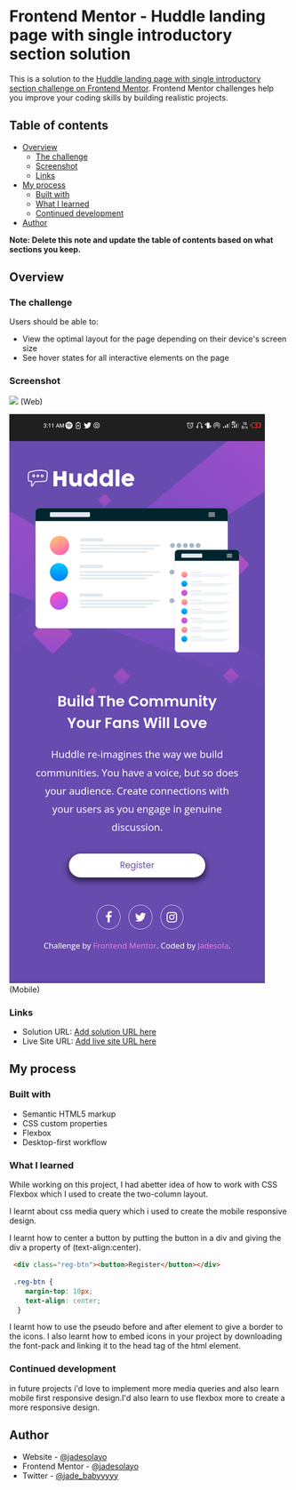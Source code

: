 # Frontend Mentor - Huddle landing page with single introductory section solution

This is a solution to the [Huddle landing page with single introductory section challenge on Frontend Mentor](https://www.frontendmentor.io/challenges/huddle-landing-page-with-a-single-introductory-section-B_2Wvxgi0). Frontend Mentor challenges help you improve your coding skills by building realistic projects. 

## Table of contents

- [Overview](#overview)
  - [The challenge](#the-challenge)
  - [Screenshot](#screenshot)
  - [Links](#links)
- [My process](#my-process)
  - [Built with](#built-with)
  - [What I learned](#what-i-learned)
  - [Continued development](#continued-development)
- [Author](#author)

**Note: Delete this note and update the table of contents based on what sections you keep.**

## Overview

### The challenge

Users should be able to:

- View the optimal layout for the page depending on their device's screen size
- See hover states for all interactive elements on the page

### Screenshot

![](./screenshots/Web%20capture_3-8-2022_2426_127.0.0.1.jpeg.jpg) (Web)


![](./screenshots/Screenshot_20220803-031129.png)(Mobile)

### Links

- Solution URL: [Add solution URL here](https://github.com/jadesolayo/huddle-landing-page.github.io)
- Live Site URL: [Add live site URL here](https://huddle-landing-page-by-jade.netlify.app/)

## My process

### Built with

- Semantic HTML5 markup
- CSS custom properties
- Flexbox
- Desktop-first workflow

### What I learned

While working on this project, I had abetter idea of how to work with CSS Flexbox which I used to create the two-column layout.

I learnt about css media query which i used to create the mobile responsive design.

I learnt how to center a button by putting the button in a div and giving the div a property of (text-align:center).

```html
 <div class="reg-btn"><button>Register</button></div>
 ```
```css
 .reg-btn {
    margin-top: 10px;
    text-align: center;
  }
```
I learnt how to use the pseudo before and after element to give a border to the icons. I also learnt how to embed icons in your project by downloading the font-pack and linking it to the head tag of the html element.

### Continued development

in future projects i'd love to implement more media queries and also learn mobile first responsive design.I'd also learn to use flexbox more to create a more responsive design.

## Author

- Website - [@jadesolayo](https://github.com/jadesolayo)
- Frontend Mentor - [@jadesolayo](https://www.frontendmentor.io/profile/jadesolayo)
- Twitter - [@jade_babyyyyy](https://www.twitter.com/jade_babyyyyy)


